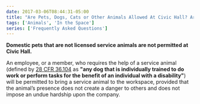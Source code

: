 ```yaml
---
date: 2017-03-06T08:44:31-05:00
title: "Are Pets, Dogs, Cats or Other Animals Allowed At Civic Hall? Are Service Animals Allowed?"
tags: ['Animals', 'In the Space']
series: ['Frequently Asked Questions']
---
```



**Domestic pets that are not licensed service animals are not permitted at Civic Hall.**

An employee, or a member, who requires the help of a service animal (defined by [28 CFR 36.104](https://www.law.cornell.edu/cfr/text/28/36.104) as **"any dog that is individually trained to do work or perform tasks for the benefit of an individual with a disability"**) will be permitted to bring a service animal to the workspace, provided that the animal’s presence does not create a danger to others and does not impose an undue hardship upon the company.
